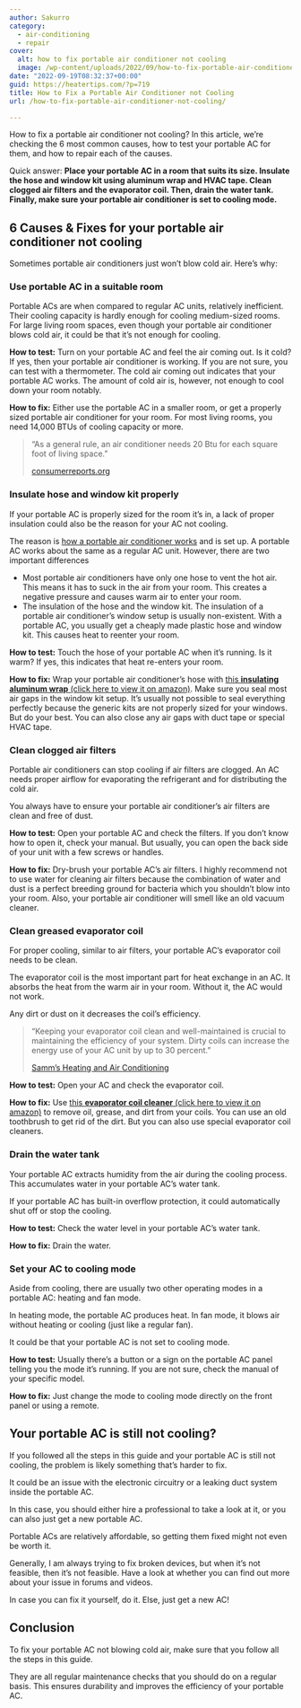 ```yaml
---
author: Sakurro
category:
  - air-conditioning
  - repair
cover:
  alt: how to fix portable air conditioner not cooling
  image: /wp-content/uploads/2022/09/how-to-fix-portable-air-conditioner-not-cooling.jpg
date: "2022-09-19T08:32:37+00:00"
guid: https://heatertips.com/?p=719
title: How to Fix a Portable Air Conditioner not Cooling
url: /how-to-fix-portable-air-conditioner-not-cooling/

---
```

How to fix a portable air conditioner not cooling? In this article, we’re checking the 6 most common causes, how to test your portable AC for them, and how to repair each of the causes.

Quick answer: **Place your portable AC in a room that suits its size. Insulate the hose and window kit using aluminum wrap and HVAC tape. Clean clogged air filters and the evaporator coil. Then, drain the water tank. Finally, make sure your portable air conditioner is set to cooling mode.**

## 6 Causes & Fixes for your portable air conditioner not cooling

Sometimes portable air conditioners just won’t blow cold air. Here’s why:

### Use portable AC in a suitable room

Portable ACs are when compared to regular AC units, relatively inefficient. Their cooling capacity is hardly enough for cooling medium-sized rooms. For large living room spaces, even though your portable air conditioner blows cold air, it could be that it’s not enough for cooling.

**How to test:** Turn on your portable AC and feel the air coming out. Is it cold? If yes, then your portable air conditioner is working. If you are not sure, you can test with a thermometer. The cold air coming out indicates that your portable AC works. The amount of cold air is, however, not enough to cool down your room notably.

**How to fix:** Either use the portable AC in a smaller room, or get a properly sized portable air conditioner for your room. For most living rooms, you need 14,000 BTUs of cooling capacity or more.

> “As a general rule, an air conditioner needs 20 Btu for each square foot of living space.”
>
> [consumerreports.org](https://www.consumerreports.org/air-conditioner/how-to-size-a-window-air-conditioner-a5802959073/)

### Insulate hose and window kit properly

If your portable AC is properly sized for the room it’s in, a lack of proper insulation could also be the reason for your AC not cooling.

The reason is [how a portable air conditioner works](/how-does-a-portable-air-conditioner-work/) and is set up. A portable AC works about the same as a regular AC unit. However, there are two important differences

- Most portable air conditioners have only one hose to vent the hot air. This means it has to suck in the air from your room. This creates a negative pressure and causes warm air to enter your room.
- The insulation of the hose and the window kit. The insulation of a portable air conditioner’s window setup is usually non-existent. With a portable AC, you usually get a cheaply made plastic hose and window kit. This causes heat to reenter your room.

**How to test:** Touch the hose of your portable AC when it’s running. Is it warm? If yes, this indicates that heat re-enters your room.

**How to fix:** Wrap your portable air conditioner’s hose with [this **insulating aluminum wrap** (click here to view it on amazon)](https://amzn.to/3SbXIw9). Make sure you seal most air gaps in the window kit setup. It’s usually not possible to seal everything perfectly because the generic kits are not properly sized for your windows. But do your best. You can also close any air gaps with duct tape or special HVAC tape.

### Clean clogged air filters

Portable air conditioners can stop cooling if air filters are clogged. An AC needs proper airflow for evaporating the refrigerant and for distributing the cold air.

You always have to ensure your portable air conditioner’s air filters are clean and free of dust.

**How to test:** Open your portable AC and check the filters. If you don’t know how to open it, check your manual. But usually, you can open the back side of your unit with a few screws or handles.

**How to fix:** Dry-brush your portable AC’s air filters. I highly recommend not to use water for cleaning air filters because the combination of water and dust is a perfect breeding ground for bacteria which you shouldn’t blow into your room. Also, your portable air conditioner will smell like an old vacuum cleaner.

### Clean greased evaporator coil

For proper cooling, similar to air filters, your portable AC’s evaporator coil needs to be clean.

The evaporator coil is the most important part for heat exchange in an AC. It absorbs the heat from the warm air in your room. Without it, the AC would not work.

Any dirt or dust on it decreases the coil’s efficiency.

> “Keeping your evaporator coil clean and well-maintained is crucial to maintaining the efficiency of your system. Dirty coils can increase the energy use of your AC unit by up to 30 percent.”
>
> [Samm’s Heating and Air Conditioning](https://www.sammsheatingandair.com/blogs/what-is-a-an-evaporator-coil-and-why-is-it-so-important-to-maintain)

**How to test:** Open your AC and check the evaporator coil.

**How to fix:** Use [this **evaporator coil cleaner** (click here to view it on amazon)](https://amzn.to/3DCsdri) to remove oil, grease, and dirt from your coils. You can use an old toothbrush to get rid of the dirt. But you can also use special evaporator coil cleaners.

### Drain the water tank

Your portable AC extracts humidity from the air during the cooling process. This accumulates water in your portable AC’s water tank.

If your portable AC has built-in overflow protection, it could automatically shut off or stop the cooling.

**How to test:** Check the water level in your portable AC’s water tank.

**How to fix:** Drain the water.

### Set your AC to cooling mode

Aside from cooling, there are usually two other operating modes in a portable AC: heating and fan mode.

In heating mode, the portable AC produces heat. In fan mode, it blows air without heating or cooling (just like a regular fan).

It could be that your portable AC is not set to cooling mode.

**How to test:** Usually there’s a button or a sign on the portable AC panel telling you the mode it’s running. If you are not sure, check the manual of your specific model.

**How to fix:** Just change the mode to cooling mode directly on the front panel or using a remote.

## Your portable AC is still not cooling?

If you followed all the steps in this guide and your portable AC is still not cooling, the problem is likely something that’s harder to fix.

It could be an issue with the electronic circuitry or a leaking duct system inside the portable AC.

In this case, you should either hire a professional to take a look at it, or you can also just get a new portable AC.

Portable ACs are relatively affordable, so getting them fixed might not even be worth it.

Generally, I am always trying to fix broken devices, but when it’s not feasible, then it’s not feasible. Have a look at whether you can find out more about your issue in forums and videos.

In case you can fix it yourself, do it. Else, just get a new AC!

## Conclusion

To fix your portable AC not blowing cold air, make sure that you follow all the steps in this guide.

They are all regular maintenance checks that you should do on a regular basis. This ensures durability and improves the efficiency of your portable AC.

